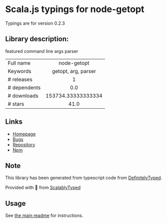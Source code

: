 
# Scala.js typings for node-getopt

Typings are for version 0.2.3

## Library description:
featured command line args parser

|                    |                 |
| ------------------ | :-------------: |
| Full name          | node-getopt |
| Keywords           | getopt, arg, parser |
| # releases         | 1 |
| # dependents       | 0.0 |
| # downloads        | 153734.33333333334 |
| # stars            | 41.0 |

## Links
- [Homepage](https://github.com/jiangmiao/node-getopt)
- [Bugs](https://github.com/jiangmiao/node-getopt/issues)
- [Repository](https://github.com/jiangmiao/node-getopt)
- [Npm](https://www.npmjs.com/package/node-getopt)
    


## Note
This library has been generated from typescript code from [DefinitelyTyped](https://definitelytyped.org).

Provided with :purple_heart: from [ScalablyTyped](https://github.com/oyvindberg/ScalablyTyped)

## Usage
See [the main readme](../../readme.md) for instructions.


